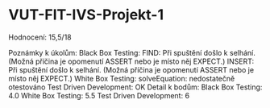 # VUT-FIT-IVS-Projekt-1
Hodnocení: 15,5/18

Poznámky k úkolům:
	Black Box Testing:
		FIND: Při spuštění došlo k selhání. (Možná příčina je opomenutí ASSERT nebo je místo něj EXPECT.)
		INSERT: Při spuštění došlo k selhání. (Možná příčina je opomenutí ASSERT nebo je místo něj EXPECT.)
	White Box Testing:
		solveEquation: nedostatečně otestováno
	Test Driven Development:
		OK
Detail k bodům:
	Black Box Testing: 4.0
	White Box Testing: 5.5
	Test Driven Development: 6
